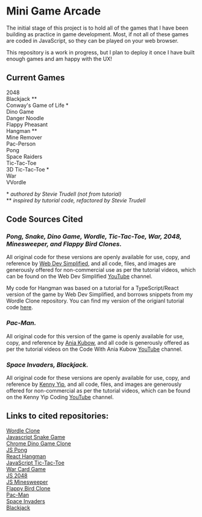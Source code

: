 # Mini Game Arcade

The initial stage of this project is to hold all of the games that I have been building as practice in game development. Most, if not all of these games are coded in JavaScript, so they can be played on your web browser.

This repository is a work in progress, but I plan to deploy it once I have built enough games and am happy with the UX!

## Current Games

2048\
Blackjack \*\*\
Conway's Game of Life \*\
Dino Game\
Danger Noodle\
Flappy Pheasant\
Hangman \*\*\
Mine Remover\
Pac-Person\
Pong\
Space Raiders\
Tic-Tac-Toe\
3D Tic-Tac-Toe \*\
War\
VVordle

\* _authored by Stevie Trudell (not from tutorial)_\
\*\* _inspired by tutorial code, refactored by Stevie Trudell_

## Code Sources Cited

### _Pong, Snake, Dino Game, Wordle, Tic-Tac-Toe, War, 2048, Minesweeper, and Flappy Bird Clones._

All original code for these versions are openly available for use, copy, and reference by [Web Dev Simplified](https://github.com/WebDevSimplified), and all code, files, and images are generously offered for non-commercial use as per the tutorial videos, which can be found on the Web Dev Simplified [YouTube](https://www.youtube.com/@WebDevSimplified) channel.

My code for Hangman was based on a tutorial for a TypeScript/React version of the game by Web Dev Simplified, and borrows snippets from my Wordle Clone repository. You can find my version of the origianl tutorial code [here](https://github.com/strudelAndCoffee/react-ts-guess-the-word).

### _Pac-Man._

All original code for this version of the game is openly available for use, copy, and reference by [Ania Kubow](https://github.com/kubowania), and all code is generously offered as per the tutorial videos on the Code With Ania Kubow [YouTube](https://www.youtube.com/@AniaKubow) channel.

### _Space Invaders, Blackjack._

All original code for these versions are openly available for use, copy, and reference by [Kenny Yip](https://github.com/ImKennyYip), and all code, files, and images are generously offered for non-commercial as per the tutorial videos, which can be found on the Kenny Yip Coding [YouTube](https://www.youtube.com/@KennyYipCoding) channel.

## Links to cited repositories:

[Wordle Clone](https://github.com/WebDevSimplified/wordle-clone)\
[Javascript Snake Game](https://github.com/WebDevSimplified/Javascript-Snake-Game)\
[Chrome Dino Game Clone](https://github.com/WebDevSimplified/chrome-dino-game-clone)\
[JS Pong](https://github.com/WebDevSimplified/js-pong)\
[React Hangman](https://github.com/WebDevSimplified/react-hangman)\
[JavaScript Tic-Tac-Toe](https://github.com/WebDevSimplified/JavaScript-Tic-Tac-Toe)\
[War Card Game](https://github.com/WebDevSimplified/War-Card-Game)\
[JS 2048](https://github.com/WebDevSimplified/js-2048)\
[JS Minesweeper](https://github.com/WebDevSimplified/JavaScript-Simplified-Advanced-Projects/tree/main/15-minesweeper/after)\
[Flappy Bird Clone](https://github.com/WebDevSimplified/flappy-bird-clone)\
[Pac-Man](https://github.com/kubowania/pac-man)\
[Space Invaders](https://github.com/ImKennyYip/space-invaders)\
[Blackjack](https://github.com/ImKennyYip/black-jack)
